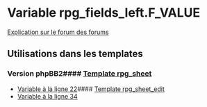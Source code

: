 # Variable rpg_fields_left.F_VALUE
[Explication sur le forum des forums](http://forum.forumactif.com/t294113-listing-des-variables#rpg_fields_left.F_VALUE)
## Utilisations dans les templates
### Version phpBB2#### [Template rpg_sheet](subsilver/rpg_sheet.md)
* [Variable à la ligne 22](../subsilver/rpg_sheet.tpl#L22)#### [Template rpg_sheet_edit](subsilver/rpg_sheet_edit.md)
* [Variable à la ligne 34](../subsilver/rpg_sheet_edit.tpl#L34)
